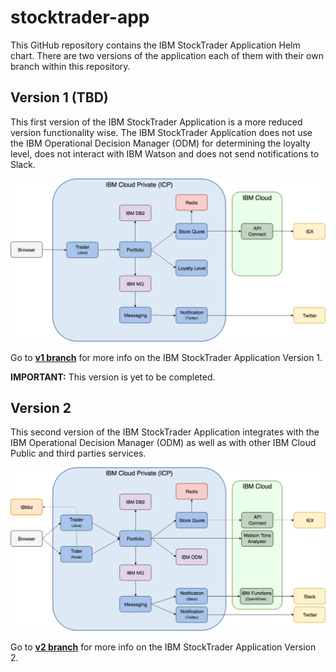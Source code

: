 # stocktrader-app

This GitHub repository contains the IBM StockTrader Application Helm chart. There are two versions of the application each of them with their own branch within this repository.

## Version 1 (TBD)

This first version of the IBM StockTrader Application is a more reduced version functionality wise. The IBM StockTrader Application does not use the IBM Operational Decision Manager (ODM) for determining the loyalty level, does not interact with IBM Watson and does not send notifications to Slack.

<p align="center">
<img alt="st-v1" src="images/stocktrader_v1_no_numbers.png"/>
</p>

Go to [**v1 branch**](https://github.com/ibm-cloud-architecture/stocktrader-app/tree/v1) for more info on the IBM StockTrader Application Version 1.

**IMPORTANT:** This version is yet to be completed.

## Version 2

This second version of the IBM StockTrader Application integrates with the IBM Operational Decision Manager (ODM) as well as with other IBM Cloud Public and third parties services.

<p align="center">
<img alt="st-v2" src="images/stocktrader_v2_no_numbers.png"/>
</p>

Go to [**v2 branch**](https://github.com/ibm-cloud-architecture/stocktrader-app/tree/v2) for more info on the IBM StockTrader Application Version 2.
